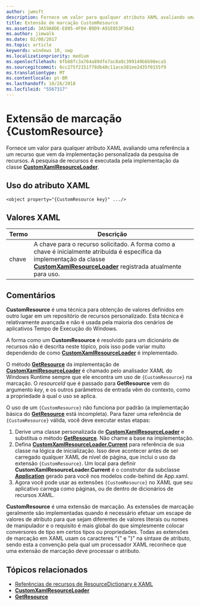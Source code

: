 ```yaml
---
author: jwmsft
description: Fornece um valor para qualquer atributo XAML avaliando uma referência a um recurso que vem da implementação personalizada da pesquisa de recursos. A pesquisa de recursos é executada pela implementação da classe CustomXamlResourceLoader.
title: Extensão de marcação CustomResource
ms.assetid: 3A59A8DE-E805-4F04-B9D9-A91E053F3642
ms.author: jimwalk
ms.date: 02/08/2017
ms.topic: article
keywords: windows 10, uwp
ms.localizationpriority: medium
ms.openlocfilehash: 6fb88fc3a764a89dfe7ac8a9c399149b6b98eca5
ms.sourcegitcommit: 6cc275f2151f78db40c11ace381ee2d35f0155f9
ms.translationtype: MT
ms.contentlocale: pt-BR
ms.lasthandoff: 10/26/2018
ms.locfileid: "5567317"
---
```

# <a name="customresource-markup-extension"></a>Extensão de marcação {CustomResource}


Fornece um valor para qualquer atributo XAML avaliando uma referência a um recurso que vem da implementação personalizada da pesquisa de recursos. A pesquisa de recursos é executada pela implementação da classe [**CustomXamlResourceLoader**](https://msdn.microsoft.com/library/windows/apps/br243327).

## <a name="xaml-attribute-usage"></a>Uso do atributo XAML

``` syntax
<object property="{CustomResource key}" .../>
```

## <a name="xaml-values"></a>Valores XAML

| Termo | Descrição |
|------|-------------|
| chave | A chave para o recurso solicitado. A forma como a chave é inicialmente atribuída é específica da implementação da classe [**CustomXamlResourceLoader**](https://msdn.microsoft.com/library/windows/apps/br243327) registrada atualmente para uso. |

## <a name="remarks"></a>Comentários

**CustomResource** é uma técnica para obtenção de valores definidos em outro lugar em um repositório de recursos personalizado. Esta técnica é relativamente avançada e não é usada pela maioria dos cenários de aplicativos Tempo de Execução do Windows.

A forma como um **CustomResource** é resolvido para um dicionário de recursos não é descrita neste tópico, pois isso pode variar muito dependendo de como [**CustomXamlResourceLoader**](https://msdn.microsoft.com/library/windows/apps/br243327) é implementado.

O método [**GetResource**](https://msdn.microsoft.com/library/windows/apps/br243340) da implementação de [**CustomXamlResourceLoader**](https://msdn.microsoft.com/library/windows/apps/br243327) é chamado pelo analisador XAML do Windows Runtime sempre que ele encontra um uso de `{CustomResource}` na marcação. O *resourceId* que é passado para **GetResource** vem do argumento *key*, e os outros parâmetros de entrada vêm do contexto, como a propriedade à qual o uso se aplica.

O uso de um `{CustomResource}` não funciona por padrão (a implementação básica do [**GetResource**](https://msdn.microsoft.com/library/windows/apps/br243340) está incompleta). Para fazer uma referência de `{CustomResource}` válida, você deve executar estas etapas:

1.  Derive uma classe personalizada de [**CustomXamlResourceLoader**](https://msdn.microsoft.com/library/windows/apps/br243327) e substitua o método [**GetResource**](https://msdn.microsoft.com/library/windows/apps/br243340). Não chame a base na implementação.
2.  Defina [**CustomXamlResourceLoader.Current**](https://msdn.microsoft.com/library/windows/apps/br243328) para referência de sua classe na lógica de inicialização. Isso deve acontecer antes de ser carregado qualquer XAML de nível de página, que inclui o uso da extensão `{CustomResource}`. Um local para definir **CustomXamlResourceLoader.Current** é o construtor da subclasse [**Application**](https://msdn.microsoft.com/library/windows/apps/br242324) gerado para você nos modelos code-behind de App.xaml.
3.  Agora você pode usar as extensões `{CustomResource}` no XAML que seu aplicativo carrega como páginas, ou de dentro de dicionários de recursos XAML.

**CustomResource** é uma extensão de marcação. As extensões de marcação geralmente são implementadas quando é necessário efetuar um escape de valores de atributo para que sejam diferentes de valores literais ou nomes de manipulador e o requisito é mais global do que simplesmente colocar conversores de tipo em certos tipos ou propriedades. Todas as extensões de marcação em XAML usam os caracteres "\{" e "\}" na sintaxe de atributo, sendo esta a convenção pela qual um processador XAML reconhece que uma extensão de marcação deve processar o atributo.

## <a name="related-topics"></a>Tópicos relacionados

* [Referências de recursos de ResourceDictionary e XAML](https://msdn.microsoft.com/library/windows/apps/mt187273)
* [**CustomXamlResourceLoader**](https://msdn.microsoft.com/library/windows/apps/br243327)
* [**GetResource**](https://msdn.microsoft.com/library/windows/apps/br243340)


